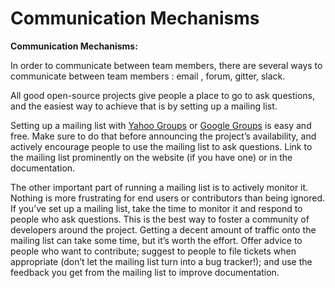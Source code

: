 # Communication Mechanisms

**Communication Mechanisms:**

In order to communicate between team members, there are several ways to communicate between team members : email , forum, gitter, slack.

All good open-source projects give people a place to go to ask questions, and the easiest way to achieve that is by setting up a mailing list. 

Setting up a mailing list with [Yahoo Groups](http://groups.yahoo.com/) or [Google Groups](http://groups.google.com/) is easy and free. Make sure to do that before announcing the project’s availability, and actively encourage people to use the mailing list to ask questions. Link to the mailing list prominently on the website \(if you have one\) or in the documentation.

The other important part of running a mailing list is to actively monitor it. Nothing is more frustrating for end users or contributors than being ignored. If you’ve set up a mailing list, take the time to monitor it and respond to people who ask questions. This is the best way to foster a community of developers around the project. Getting a decent amount of traffic onto the mailing list can take some time, but it’s worth the effort. Offer advice to people who want to contribute; suggest to people to file tickets when appropriate \(don’t let the mailing list turn into a bug tracker!\); and use the feedback you get from the mailing list to improve documentation.



